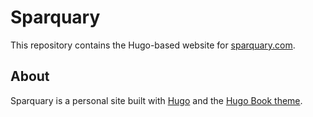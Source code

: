 # Sparquary

This repository contains the Hugo-based website for [sparquary.com](https://sparquary.com).

## About

Sparquary is a personal site built with [Hugo](https://gohugo.io/) and the [Hugo Book theme](https://github.com/alex-shpak/hugo-book).



